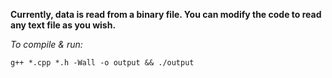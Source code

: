 **Currently, data is read from a binary file. You can modify the code to read any text file as you wish.** 

_To compile & run:_

`g++ *.cpp *.h -Wall -o output && ./output`